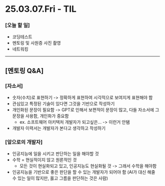 # 25.03.07.Fri - TIL

### [오늘 할 일]

- 코딩테스트
- 멘토링 및 사원증 사진 촬영
- 네트워킹

--- 

## [멘토링 Q&A]

### [자소서]

- 숫자(수치)로 표현하기 -> 정확하게 표현하여 시각적으로 보여지게 표현해야 함
- 관심있고 특정된 기술이 있다면 그것을 기반으로 작성하기
- 개인화된 문장이 필요함 -> GPT로 인해서 보편적이 문장이 많고, 다들 자소서에 그 문장을 사용함, 개인화가 중요함
     - ex. 소프트웨어 아키텍처 개발자가 되고싶은... -> 이런거 안됌
- 개발자 이력서는 개발자가 본다고 생각하고 작성하기



### [앞으로의 개발자]

- 인공지능에 일을 시키고 판단하는 일을 해야할 것
- 수학 =  현실적이지 않고 원론적인 것
     - 모든 것이 현실화되고 있고, 인공지능도 현실화될 것 -> 그래서 수학을 해야함
- 인공지능을 기반으로 좋은 판단을 할 수 있는 개발자가 되어야 함 (AI가 대신 해줄 수 있는 일이 많지만, 옳고 그름을 판단하는 것은 사람)

